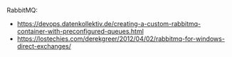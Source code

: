 RabbitMQ:
 - https://devops.datenkollektiv.de/creating-a-custom-rabbitmq-container-with-preconfigured-queues.html
 - https://lostechies.com/derekgreer/2012/04/02/rabbitmq-for-windows-direct-exchanges/
